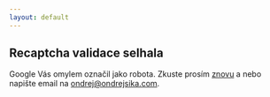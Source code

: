 ```yaml
---
layout: default
---
```


## Recaptcha validace selhala

Google Vás omylem označil jako robota. Zkuste prosím [znovu](javascript:history.back()) a nebo napište email na <ondrej@ondrejsika.com>.


